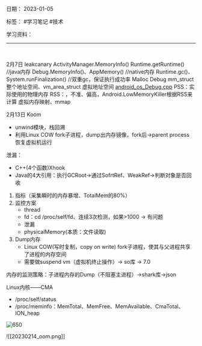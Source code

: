 日期： 2023-01-05

标签： #学习笔记 #技术

学习资料： 


---
<br>

2月7日
leakcanary
ActivityManager.MemoryInfo()
Runtime.getRuntime() //java内存
Debug.MemoryInfo()、AppMemory() //native内存
Runtime.gc()、System.runFinalization() //双重gc，保证执行成功率
Malloc Debug
mm_struct 整个地址空间、vm_area_struct 虚拟地址空间
[android_os_Debug.cpp](http://aospxref.com/android-10.0.0_r47/xref/frameworks/base/core/jni/android_os_Debug.cpp)
PSS：实际使用的物理内存
RSS：，不准、偏高，Android.LowMemoryKiller根据RSS来计算
虚拟内存映射、mmap

2月13日
Koom
- unwind模块，栈回溯
- 利用Linux COW fork子进程，dump出内存镜像，fork后->parent process 恢复虚拟机运行

泄漏：
- C++(4个函数)Xhook
- Java的4大引用：执行GCRoot->通过SofrtRef、WeakRef->判断对象是否回收

1. 指标（采集瞬时的内存暴增、TotalMem的80%）
2. 监控方案
	 - thread
	 - fd：cd /proc/self/fd、连续3次检测，如果>1000 -> 有问题
	 - 泄漏
	 - physicalMemory(本质：文件读取)
1. Dump内存
	- Linux COW(写时复制，copy on write) fork子进程，使其与父进程共享了进程的内存空间
	- 需要做suspend vm（虚拟机终止操作）-> so库 -> 7.0

内存的监测策略：子进程内存的Dump（不阻塞主进程）->shark库->json

Linux内核——CMA
- /proc/self/status 
- /proc/meminfo：MemTotal、MemFree、MemAvailable、CmaTotal、ION_heap

![650](../99附件/2023.png)

![[20230214_oom.png]]